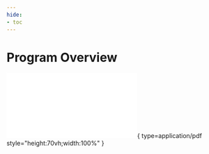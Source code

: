 ```yaml
---
hide:
- toc
---
```


<style>
    .md-typeset h1 {
        display: none;
    }
    .md-content__button {
        display: none;
    }
</style>

# Program Overview

![inc4-objectives](objectives.pdf){ type=application/pdf style="height:70vh;width:100%" }
